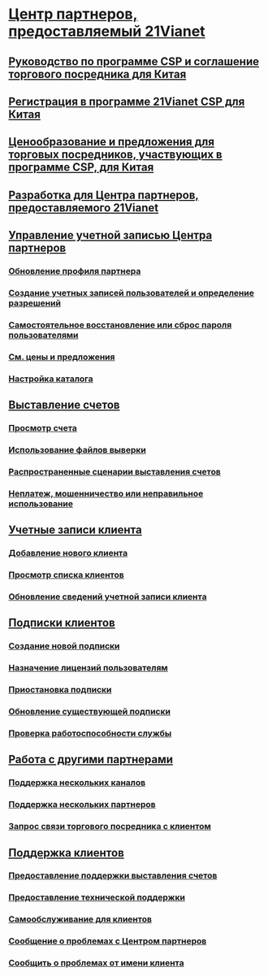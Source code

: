 # [Центр партнеров, предоставляемый 21Vianet](index.md)
## [Руководство по программе CSP и соглашение торгового посредника для Китая](csp-program-guide-and-agreements.md)
## [Регистрация в программе 21Vianet CSP для Китая](enrolling-in-the-csp-program.md)
## [Ценообразование и предложения для торговых посредников, участвующих в программе CSP, для Китая](see-offers-and-pricing.md)
## [Разработка для Центра партнеров, предоставляемого 21Vianet](develop-for-partner-center.md)
## [Управление учетной записью Центра партнеров](partner-center-account-setup.md)
### [Обновление профиля партнера](update-your-partner-profile.md)
### [Создание учетных записей пользователей и определение разрешений](create-user-accounts-and-set-permissions.md)
### [Самостоятельное восстановление или сброс пароля пользователями](reset-a-user-password.md)
### [См. цены и предложения](see-offers-and-pricing.md)
### [Настройка каталога](customize-the-catalog.md)
## [Выставление счетов](billing.md)
### [Просмотр счета](read-your-bill.md)
### [Использование файлов выверки](use-the-reconciliation-files.md)
### [Распространенные сценарии выставления счетов](common-billing-scenarios.md)
### [Неплатеж, мошенничество или неправильное использование](non-payment-fraud-or-misuse.md)
## [Учетные записи клиента](customer-accounts.md)
### [Добавление нового клиента](add-a-new-customer.md)
### [Просмотр списка клиентов](see-your-customer-list.md)
### [Обновление сведений учетной записи клиента](update-customer-account-info.md)
## [Подписки клиентов](customer-subscriptions.md)
### [Создание новой подписки](create-a-new-subscription.md)
### [Назначение лицензий пользователям](assign-licenses-to-users.md)
### [Приостановка подписки](suspend-a-subscription.md)
### [Обновление существующей подписки](add-licenses-or-services-to-an-existing-subscription.md)
### [Проверка работоспособности службы](check-service-health.md)
## [Работа с другими партнерами](work-with-other-partners.md)
### [Поддержка нескольких каналов](multichannel.md)
### [Поддержка нескольких партнеров](multipartner.md)
### [Запрос связи торгового посредника с клиентом](request-a-relationship-with-a-customer.md)
## [Поддержка клиентов](customer-support.md)
### [Предоставление поддержки выставления счетов](provide-billing-support.md)
### [Предоставление технической поддержки](provide-technical-support.md)
### [Самообслуживание для клиентов](customer-self-support.md)
### [Сообщение о проблемах с Центром партнеров](report-problems-with-partner-center.md)
### [Сообщить о проблемах от имени клиента](report-problems-on-behalf-of-a-customer.md)